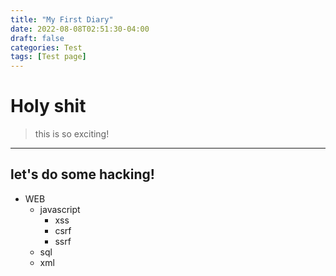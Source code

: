 ```yaml
---
title: "My First Diary"
date: 2022-08-08T02:51:30-04:00
draft: false
categories: Test
tags: [Test page]
---
```


# Holy shit
> this is so exciting!
---
## let's do some hacking!
- WEB
    - javascript
        - xss
        - csrf
        - ssrf
    - sql
    - xml